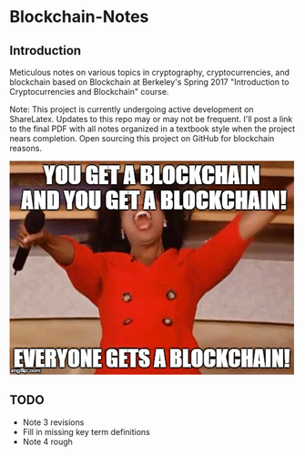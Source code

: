 # Blockchain-Notes
## Introduction
Meticulous notes on various topics in cryptography, cryptocurrencies, and blockchain based on Blockchain at Berkeley's Spring 2017 "Introduction to Cryptocurrencies and Blockchain" course.    

Note: This project is currently undergoing active development on ShareLatex. Updates to this repo may or may not be frequent. I'll post a link to the final PDF with all notes organized in a textbook style when the project nears completion. Open sourcing this project on GitHub for blockchain reasons. 

![for the love of blockchain](/assets/misc/everyone_blockchain.jpg)

## TODO
* Note 3 revisions
* Fill in missing key term definitions
* Note 4 rough
